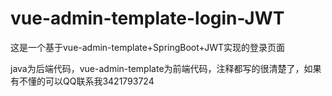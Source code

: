 # vue-admin-template-login-JWT
这是一个基于vue-admin-template+SpringBoot+JWT实现的登录页面

java为后端代码，vue-admin-template为前端代码，注释都写的很清楚了，如果有不懂的可以QQ联系我3421793724

